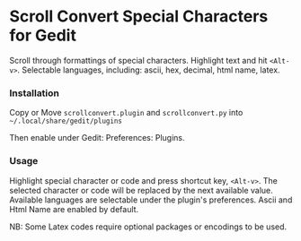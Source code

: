 # Scroll Convert Special Characters for Gedit

Scroll through formattings of special characters. Highlight text and hit `<Alt-v>`. Selectable languages, including: ascii, hex, decimal, html name, latex.

### Installation

Copy or Move `scrollconvert.plugin` and `scrollconvert.py` into `~/.local/share/gedit/plugins` 

Then enable under Gedit: Preferences: Plugins.

### Usage

Highlight special character or code and press shortcut key, `<Alt-v>`. The selected character or code will be replaced by the next available value. Available languages are selectable under the plugin's preferences. Ascii and Html Name are enabled by default.

NB: Some Latex codes require optional packages or encodings to be used.
